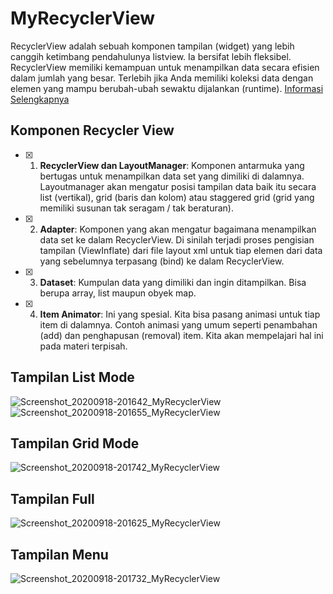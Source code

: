 # MyRecyclerView
RecyclerView adalah sebuah komponen tampilan (widget) yang lebih canggih ketimbang pendahulunya listview. Ia bersifat lebih fleksibel. 
RecyclerView memiliki kemampuan untuk menampilkan data secara efisien dalam jumlah yang besar.
Terlebih jika Anda memiliki koleksi data dengan elemen yang mampu berubah-ubah sewaktu dijalankan (runtime).
[Informasi Selengkapnya](https://developer.android.com/guide/topics/ui/layout/recyclerview?hl=id)
## Komponen Recycler View
- [x] 1.	**RecyclerView dan LayoutManager**: Komponen antarmuka yang bertugas untuk menampilkan data set yang dimiliki di dalamnya. Layoutmanager akan mengatur posisi tampilan data baik itu secara list (vertikal), grid (baris dan kolom) atau staggered grid (grid yang memiliki susunan tak seragam / tak beraturan).
- [x] 2.	**Adapter**: Komponen yang akan mengatur bagaimana menampilkan data set ke dalam RecyclerView. Di sinilah terjadi proses pengisian tampilan (ViewInflate) dari file layout xml untuk tiap elemen dari data yang sebelumnya terpasang (bind) ke dalam RecyclerView.
- [x] 3.	**Dataset**: Kumpulan data yang dimiliki dan ingin ditampilkan. Bisa berupa array, list maupun obyek map.
- [x] 4.  **Item Animator**: Ini yang spesial. Kita bisa pasang animasi untuk tiap item di dalamnya. Contoh animasi yang umum seperti penambahan (add) dan penghapusan (removal) item. Kita akan mempelajari hal ini pada materi terpisah.
## Tampilan List Mode
![Screenshot_20200918-201642_MyRecyclerView](https://user-images.githubusercontent.com/60589670/93603995-fb304a00-f9ee-11ea-99fa-f97ab4afec56.jpg)
![Screenshot_20200918-201655_MyRecyclerView](https://user-images.githubusercontent.com/60589670/93604002-fcfa0d80-f9ee-11ea-9687-10e98ecd5073.jpg)
## Tampilan Grid Mode
![Screenshot_20200918-201742_MyRecyclerView](https://user-images.githubusercontent.com/60589670/93604168-3763aa80-f9ef-11ea-8683-9b492bd0016c.jpg)
## Tampilan Full
![Screenshot_20200918-201625_MyRecyclerView](https://user-images.githubusercontent.com/60589670/93604137-2dda4280-f9ef-11ea-9665-0a6ed5bc11c9.jpg)
## Tampilan Menu
![Screenshot_20200918-201732_MyRecyclerView](https://user-images.githubusercontent.com/60589670/93604151-33378d00-f9ef-11ea-8f72-b8d9a916fcff.jpg)

